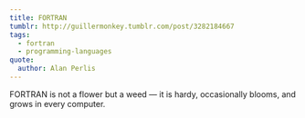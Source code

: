 ```yaml
---
title: FORTRAN
tumblr: http://guillermonkey.tumblr.com/post/3282184667
tags:
  - fortran
  - programming-languages
quote:
  author: Alan Perlis
---
```


FORTRAN is not a flower but a weed — it is hardy, occasionally blooms, and grows in every computer.
